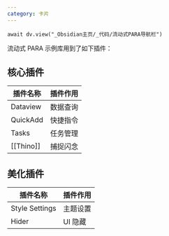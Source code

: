 ```yaml
---
category: 卡片
---
```

```dataviewjs
await dv.view("_Obsidian主页/_代码/流动式PARA导航栏")
```

流动式 PARA 示例库用到了如下插件：

## 核心插件
| 插件名称 | 插件作用 |
| --- | --- |
| Dataview | 数据查询 |
| QuickAdd | 快捷指令 |
| Tasks | 任务管理 |
| [[Thino]] | 捕捉闪念 |

## 美化插件
| 插件名称 | 插件作用 |
| --- | --- |
| Style Settings | 主题设置 |
| Hider | UI 隐藏 |
